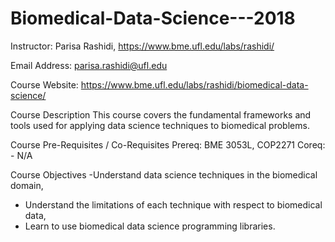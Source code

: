 # Biomedical-Data-Science---2018

Instructor: Parisa Rashidi, https://www.bme.ufl.edu/labs/rashidi/

Email Address: parisa.rashidi@ufl.edu

Course Website: https://www.bme.ufl.edu/labs/rashidi/biomedical-data-science/



Course Description
This course covers the fundamental frameworks and tools used for applying data science techniques to biomedical problems.

Course Pre-Requisites / Co-Requisites
Prereq: BME 3053L, COP2271
Coreq: - N/A

Course Objectives
-Understand data science techniques in the biomedical domain, 
- Understand the limitations of each technique with respect to biomedical data,
- Learn to use biomedical data science programming libraries. 
